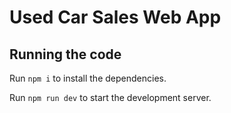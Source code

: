 
  # Used Car Sales Web App

  ## Running the code

  Run `npm i` to install the dependencies.

  Run `npm run dev` to start the development server.
  

